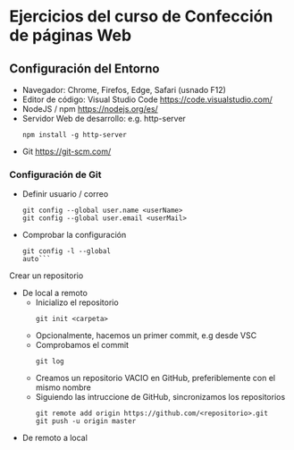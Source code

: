 # Ejercicios del curso de Confección de páginas Web #

## Configuración del Entorno ##

- Navegador: Chrome, Firefos, Edge, Safari (usnado F12)
- Editor de código: Visual Studio Code
    <https://code.visualstudio.com/>
- NodeJS / npm
    <https://nodejs.org/es/>
- Servidor Web de desarrollo: e.g. http-server
    ```shell
    npm install -g http-server
    ```
- Git
    <https://git-scm.com/>

### Configuración de Git ###
- Definir usuario / correo
    ```shell
    git config --global user.name <userName>
    git config --global user.email <userMail>
    ```
- Comprobar la configuración
    ```shell
    git config -l --global
    auto```

Crear un repositorio
- De local a remoto
    - Inicializo el repositorio
        ```shell    
        git init <carpeta>
        ```
    - Opcionalmente, hacemos un primer commit, e.g desde VSC
    - Comprobamos el commit
        ```shell 
        git log
        ```
     - Creamos un repositorio VACIO en GitHub, preferiblemente con el mismo nombre   
     - Siguiendo las intruccione de GitHub, sincronizamos los repositorios
        ```shell
        git remote add origin https://github.com/<repositorio>.git
        git push -u origin master
        ```
- De remoto a local